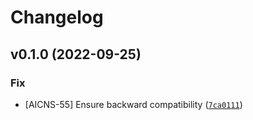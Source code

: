 # Changelog

<!--next-version-placeholder-->

## v0.1.0 (2022-09-25)
### Fix
* [AICNS-55] Ensure backward compatibility ([`7ca0111`](https://github.com/Youngmin-An/aicns-raw-data-loader/commit/7ca01112b6309179402eadda7b890985345403f7))
